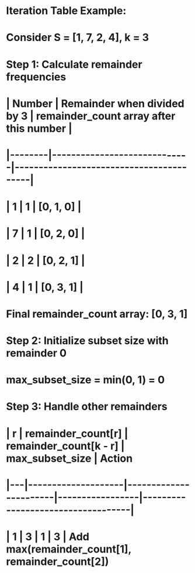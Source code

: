 
# Iteration Table Example:
# Consider S = [1, 7, 2, 4], k = 3

# Step 1: Calculate remainder frequencies
# | Number | Remainder when divided by 3 | remainder_count array after this number |
# |--------|-----------------------------|-----------------------------------------|
# |   1    |             1               | [0, 1, 0]                               |
# |   7    |             1               | [0, 2, 0]                               |
# |   2    |             2               | [0, 2, 1]                               |
# |   4    |             1               | [0, 3, 1]                               |

# Final remainder_count array: [0, 3, 1]

# Step 2: Initialize subset size with remainder 0
# max_subset_size = min(0, 1) = 0

# Step 3: Handle other remainders
# | r | remainder_count[r] | remainder_count[k - r] | max_subset_size | Action                            
# |---|--------------------|-----------------------|-----------------|-----------------------------------|
# | 1 | 3                  | 1                     | 3               | Add max(remainder_count[1], remainder_count[2]) 

